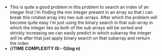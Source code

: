 * This is quite a good problem in this problem to search an index of an integer first i'm finding the min integer present in an array so that i can break this rotated array into two sub-arrays. After which the problem will become quite easy i'm just using the binary search in that sub-array in which the integer lies as both of the sub arrays will be sorted and strickly increasing we can easily predict in which subarray the integer will lie after that just apply binary search on that subarray and rerturn the index
* **//TIME COMPLEXITY IS:- O(log n)**